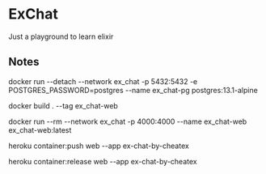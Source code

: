 # ExChat

Just a playground to learn elixir

## Notes

docker run --detach --network ex_chat -p 5432:5432 -e POSTGRES_PASSWORD=postgres --name ex_chat-pg postgres:13.1-alpine

docker build . --tag ex_chat-web

docker run --rm --network ex_chat -p 4000:4000 --name ex_chat-web ex_chat-web:latest

heroku container:push web --app ex-chat-by-cheatex

heroku container:release web --app ex-chat-by-cheatex